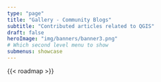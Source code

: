 ```yaml
---
type: "page"
title: "Gallery - Community Blogs"
subtitle: "Contributed articles related to QGIS"
draft: false
heroImage: "img/banners/banner3.png"
# Which second level menu to show
submenus: showcase
---
```


{{< roadmap >}}